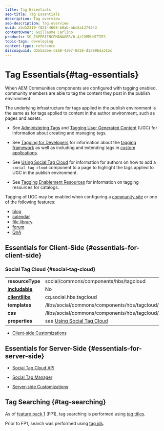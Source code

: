 ```yaml
---
title: Tag Essentials
seo-title: Tag Essentials
description: Tag overview
seo-description: Tag overview
uuid: a5d52319-f821-4608-b0ab-abc8a1374343
contentOwner: Guillaume Carlino
products: SG_EXPERIENCEMANAGER/6.4/COMMUNITIES
topic-tags: developing
content-type: reference
discoiquuid: d355a3ee-c8a8-4a07-8d28-d1a99bda315c
---
```


# Tag Essentials{#tag-essentials}

When AEM Communities components are configured with tagging enabled, community members are able to tag the content they post in the publish environment.

The underlying infrastructure for tags applied in the publish environment is the same as for tags applied to content in the author environment, such as pages and assets:

* See [Administering Tags](/help/sites-administering/tags.md) and [Tagging User Generated Content](/help/communities/tag-ugc.md) (UGC) for information about creating and managing tags.

* See [Tagging for Developers](/help/sites-developing/tags.md) for information about the [tagging framework](/help/sites-developing/framework.md) as well as including and extending tags in [custom applications](/help/sites-developing/building.md).

* See [Using Social Tag Cloud](/help/communities/tagcloud.md) for information for authors on how to add a `social tag cloud` component to a page to highlight the tags applied to UGC in the publish environment.

* See [Tagging Enablement Resources](/help/communities/tag-resources.md) for information on tagging resources for catalogs.

Tagging of UGC may be enabled when configuring a [community site](/help/communities/sites-console.md#tagging) or one of the following features:

* [blog](/help/communities/blog-feature.md)
* [calendar](/help/communities/calendar.md)
* [file library](/help/communities/file-library.md)
* [forum](/help/communities/forum.md)
* [QnA](/help/communities/working-with-qna.md)

## Essentials for Client-Side {#essentials-for-client-side}

### Social Tag Cloud {#social-tag-cloud}

<table> 
 <tbody>
  <tr>
   <td> <strong>resourceType</strong></td> 
   <td>social/commons/components/hbs/tagcloud</td> 
  </tr>
  <tr>
   <td> <a href="/help/communities/scf.md#add-or-include-a-communities-component"><strong>includable</strong></a></td> 
   <td>No</td> 
  </tr>
  <tr>
   <td> <a href="/help/communities/clientlibs.md"><strong>clientllibs</strong></a></td> 
   <td>cq.social.hbs.tagcloud</td> 
  </tr>
  <tr>
   <td> <strong>templates</strong></td> 
   <td> /libs/social/commons/components/hbs/tagcloud/tagcloud.hbs<br /> </td> 
  </tr>
  <tr>
   <td> <strong>css</strong></td> 
   <td> /libs/social/commons/components/hbs/tagcloud/clientlibs/tagcloud.css</td> 
  </tr>
  <tr>
   <td><strong>properties</strong></td> 
   <td>see <a href="/help/communities/tagcloud.md">Using Social Tag Cloud</a></td> 
  </tr>
 </tbody>
</table>

* [Client-side Customizations](/help/communities/client-customize.md)

## Essentials for Server-Side {#essentials-for-server-side}

* [Social Tag Cloud API](https://helpx.adobe.com/experience-manager/6-4/sites-developing/reference-materials/javadoc/com/adobe/cq/social/commons/tagcloud/api/package-summary.html)

* [Social Tag Manager](https://helpx.adobe.com/experience-manager/6-4/sites-developing/reference-materials/javadoc/com/adobe/cq/social/commons/tagging/package-summary.html)

* [Server-side Customizations](/help/communities/server-customize.md)

## Tag Searching {#tag-searching}

As of [feature pack 1](/help/communities/deploy-communities.md#latestfeaturepack) (FP1), tag searching is performed using [tag titles](/help/sites-developing/framework.md#tag-characteristics).

Prior to FP1, search was performed using [tag ids](/help/sites-developing/framework.md#tagid).
